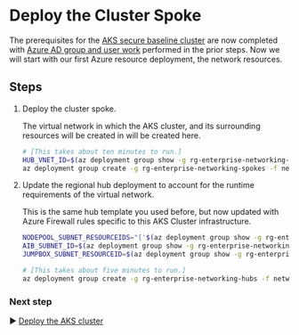 # Deploy the Cluster Spoke

The prerequisites for the [AKS secure baseline cluster](./) are now completed with [Azure AD group and user work](./03-aad.md) performed in the prior steps. Now we will start with our first Azure resource deployment, the network resources.

## Steps

1. Deploy the cluster spoke.

   The virtual network in which the AKS cluster, and its surrounding resources will be created in will be created here.

   ```bash
   # [This takes about ten minutes to run.]
   HUB_VNET_ID=$(az deployment group show -g rg-enterprise-networking-hubs -n hub-region.v0 --query properties.outputs.hubVnetId.value -o tsv)
   az deployment group create -g rg-enterprise-networking-spokes -f networking/spoke-BU0001A0005-01.json -p location=eastus2 hubVnetResourceId="${HUB_VNET_ID}"
   ```

1. Update the regional hub deployment to account for the runtime requirements of the virtual network.

   This is the same hub template you used before, but now updated with Azure Firewall rules specific to this AKS Cluster infrastructure.

   ```bash
   NODEPOOL_SUBNET_RESOURCEIDS="['$(az deployment group show -g rg-enterprise-networking-spokes -n spoke-BU0001A0005-01 --query "properties.outputs.nodepoolSubnetResourceIds.value | join ('\',\'',@)" -o tsv)']"
   AIB_SUBNET_ID=$(az deployment group show -g rg-enterprise-networking-spokes -n spoke-BU0001A0005-00 --query properties.outputs.imageBuilderSubnetResourceId.value -o tsv)
   JUMPBOX_SUBNET_RESOURCEID=$(az deployment group show -g rg-enterprise-networking-spokes -n spoke-BU0001A0005-01 --query properties.outputs.jumpboxSubnetResourceId.value -o tsv)

   # [This takes about five minutes to run.]
   az deployment group create -g rg-enterprise-networking-hubs -f networking/hub-region.v2.json -p location=eastus2 aksImageBuilderSubnetResourceId="${AIB_SUBNET_ID}" nodepoolSubnetResourceIds="${NODEPOOL_SUBNET_RESOURCEIDS}" aksJumpboxSubnetResourceId="${JUMPBOX_SUBNET_RESOURCEID}"
   ```

### Next step

:arrow_forward: [Deploy the AKS cluster](./05-aks-cluster.md)
